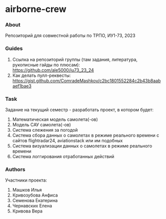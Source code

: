# airborne-crew

### About
Репозиторий для совместной работы по ТРПО, ИУ1-73, 2023

### Guides
1. Ссылка на репозиторий группы (там задания, литература, рукописные гайды по плюсам): https://github.com/ale5000/iu73_23_24 
2. Как делать пулл-реквесты: https://gist.github.com/ComradeMashkov/c2bc1801552284c2b43b8aabaef1bae3

### Task
Задание на текущий семестр - разработать проект, в котором будет:
1. Математическая модель самолета(-ов)
2. Модель САУ самолета(-ов)
3. Система слежения за погодой
4. Система сбора данных о самолетах в режиме реального времени с сайтов flightradar24, aviationstack или им подобных
5. Система визуализации данных о самолетах в режиме реального времени
6. Система логгирования отработанных действий

### Authors
Участники проекта:
1. Машков Илья
2. Кривозубова Анфиса
3. Семенова Екатерина 
4. Чернавских Елена
5. Кривова Вера